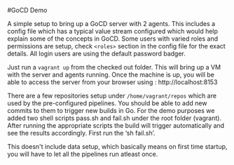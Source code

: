 #GoCD Demo

A simple setup to bring up a GoCD server with 2 agents. 
This includes a config file which has a typical value stream configured which would help explain some of the concepts in GoCD.
Some users with varied roles and permissions are setup, check `<roles>` section in the config file for the exact details. All login users are using the default password badger. 

Just run a `vagrant up` from the checked out folder. This will bring up a VM with the server and agents running. Once the machine is up, you will be able to access the server from your browser using : http://localhost:8153

There are a few repositories setup under `/home/vagrant/repos` which are used by the pre-configured pipelines. You should be able to add new commits to them to trigger new builds in Go.  For the demo purposes we added two shell scripts pass.sh and fail.sh under the root folder (vagrant). After running the appropriate scripts the build will trigger automatically and see the results accordingly.  First run the ‘sh fail.sh’.

This doesn't include data setup, which basically means on first time startup, you will have to let all the pipelines run atleast once.
